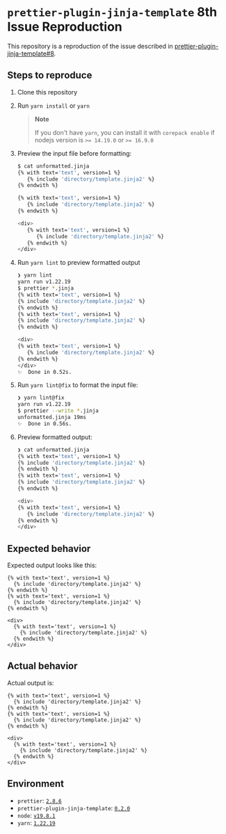 # `prettier-plugin-jinja-template` 8th Issue Reproduction

This repository is a reproduction of the issue described in [prettier-plugin-jinja-template#8](https://github.com/davidodenwald/prettier-plugin-jinja-template/issues/8).

## Steps to reproduce

1. Clone this repository
2. Run `yarn install` or `yarn`

   > **Note**
   >
   > If you don't have `yarn`, you can install it with `corepack enable` if nodejs version is `>= 14.19.0` or `>= 16.9.0`

3. Preview the input file before formatting:

   ```bash
   $ cat unformatted.jinja
   {% with text='text', version=1 %}
      {% include 'directory/template.jinja2' %}
   {% endwith %}

   {% with text='text', version=1 %}
      {% include 'directory/template.jinja2' %}
   {% endwith %}

   <div>
      {% with text='text', version=1 %}
         {% include 'directory/template.jinja2' %}
      {% endwith %}
   </div>
   ```

4. Run `yarn lint` to preview formatted output

   ```bash
   ❯ yarn lint
   yarn run v1.22.19
   $ prettier *.jinja
   {% with text='text', version=1 %}
   {% include 'directory/template.jinja2' %}
   {% endwith %}
   {% with text='text', version=1 %}
   {% include 'directory/template.jinja2' %}
   {% endwith %}

   <div>
   {% with text='text', version=1 %}
      {% include 'directory/template.jinja2' %}
   {% endwith %}
   </div>
   ✨  Done in 0.52s.
   ```

5. Run `yarn lint@fix` to format the input file:

   ```bash
   ❯ yarn lint@fix
   yarn run v1.22.19
   $ prettier --write *.jinja
   unformatted.jinja 19ms
   ✨  Done in 0.56s.
   ```

6. Preview formatted output:

   ```bash
   ❯ cat unformatted.jinja
   {% with text='text', version=1 %}
   {% include 'directory/template.jinja2' %}
   {% endwith %}
   {% with text='text', version=1 %}
   {% include 'directory/template.jinja2' %}
   {% endwith %}

   <div>
   {% with text='text', version=1 %}
      {% include 'directory/template.jinja2' %}
   {% endwith %}
   </div>
   ```

## Expected behavior

Expected output looks like this:

```jinja
{% with text='text', version=1 %}
  {% include 'directory/template.jinja2' %}
{% endwith %}
{% with text='text', version=1 %}
  {% include 'directory/template.jinja2' %}
{% endwith %}

<div>
  {% with text='text', version=1 %}
    {% include 'directory/template.jinja2' %}
  {% endwith %}
</div>
```

## Actual behavior

Actual output is:

```jinja
{% with text='text', version=1 %}
  {% include 'directory/template.jinja2' %}
{% endwith %}
{% with text='text', version=1 %}
  {% include 'directory/template.jinja2' %}
{% endwith %}

<div>
  {% with text='text', version=1 %}
    {% include 'directory/template.jinja2' %}
  {% endwith %}
</div>
```

## Environment

- `prettier`: [`2.8.6`](https://github.com/prettier/prettier/releases/tag/2.8.6)
- `prettier-plugin-jinja-template`: [`0.2.0`](https://github.com/davidodenwald/prettier-plugin-jinja-template/releases/tag/v0.2.0)
- `node`: [`v19.8.1`](https://github.com/nodejs/node/releases/tag/v19.8.1)
- `yarn`: [`1.22.19`](https://github.com/yarnpkg/yarn/releases/tag/v1.22.19)
